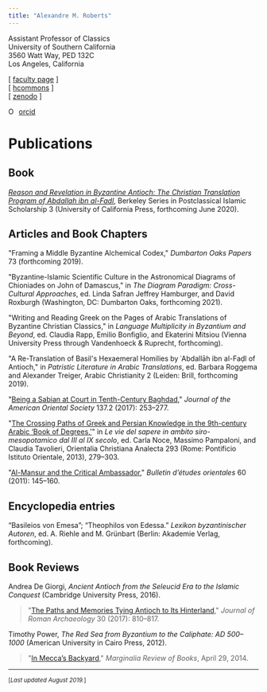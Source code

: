 ```yaml
---
title: "Alexandre M. Roberts"
---
```


Assistant Professor of Classics  
University of Southern California  
3560 Watt Way, PED 132C  
Los Angeles, California  

[ [faculty page](http://dornsife.usc.edu/cf/clas/clas_faculty_display.cfm?Person_ID=1081060) ]  
[ [hcommons](https://hcommons.org/members/amroberts/) ]  
[ [zenodo](https://zenodo.org/communities/amroberts/search?page=1&size=20) ]

<div itemscope itemtype="https://schema.org/Person"><a itemprop="sameAs" content="https://orcid.org/0000-0002-6648-5392" href="https://orcid.org/0000-0002-6648-5392" target="orcid.widget" rel="noopener noreferrer" style="vertical-align:top;"><img src="https://orcid.org/sites/default/files/images/orcid_16x16.png" style="width:1em;margin-right:.5em;" alt="ORCID iD icon">orcid</a></div>

# Publications

[AbF-book]: https://www.ucpress.edu/book/9780520343498/

[Roberts-2017-JRA-review-of-de-giorgi]: https://doi.org/10.1017/S1047759400074845

[Roberts-2017-JAOS-Sabians]: https://doi.org/10.5281/zenodo.893166

[Roberts-2013-OCA-Crossing-Paths]: https://doi.org/10.5281/zenodo.893168

[Roberts-2011-BEO60-Mansur]: https://doi.org/10.5281/zenodo.893170

[Roberts-2014-Marginalia-Red-Sea]: http://marginalia.lareviewofbooks.org/in-meccas-backyard-by-alexandre-m-roberts/

[BE-salamander-article]: http://beheco.oxfordjournals.org/content/19/3/621

## Book

[*Reason and Revelation in Byzantine Antioch: The Christian Translation Program of Abdallah ibn al-Fadl*][AbF-book], Berkeley Series in Postclassical Islamic Scholarship 3 (University of California Press, forthcoming June 2020).

## Articles and Book Chapters

"Framing a Middle Byzantine Alchemical Codex,"
*Dumbarton Oaks Papers* 73 (forthcoming 2019).

"Byzantine-Islamic Scientific Culture in the Astronomical Diagrams of Chioniades on John of Damascus,"
in
*The Diagram Paradigm: Cross-Cultural Approaches*,
ed.
Linda Safran
Jeffrey Hamburger,
and David Roxburgh
(Washington, DC: Dumbarton Oaks,
forthcoming 2021).

"Writing and Reading Greek on the Pages of Arabic Translations of Byzantine Christian Classics,"
in
*Language Multiplicity in Byzantium and Beyond*, 
ed. 
Claudia Rapp, Emilio Bonfiglio, and Ekaterini Mitsiou 
(Vienna University Press through Vandenhoeck \& Ruprecht, forthcoming).

"A Re-Translation of Basil's Hexaemeral Homilies by ʿAbdallāh ibn al-Faḍl of Antioch,"
in
*Patristic Literature in Arabic Translations*, 
ed. Barbara Roggema and Alexander Treiger,
Arabic Christianity 2 
(Leiden: Brill,
forthcoming 2019).

"[Being a Sabian at Court in Tenth-Century Baghdad][Roberts-2017-JAOS-Sabians],"
*Journal of the American Oriental Society* 137.2 (2017): 253–277.

"[The Crossing Paths of Greek and Persian Knowledge in the 9th-century Arabic ‘Book of Degrees,’][Roberts-2013-OCA-Crossing-Paths]"
in
*Le vie del sapere in ambito siro-mesopotamico dal III al IX secolo*, 
ed. Carla Noce, Massimo Pampaloni, and Claudia Tavolieri, 
Orientalia Christiana Analecta 293 (Rome: Pontificio Istituto Orientale, 
2013), 279–303.

"[Al-Mansur and the Critical Ambassador][Roberts-2011-BEO60-Mansur],"
*Bulletin d’études orientales* 60 (2011): 145–160.


## Encyclopedia entries

“Basileios von Emesa”; “Theophilos von Edessa.”
*Lexikon byzantinischer Autoren*, ed. A. Riehle and M. Grünbart (Berlin: 
Akademie Verlag, forthcoming).

## Book Reviews

Andrea De Giorgi, *Ancient Antioch from the Seleucid Era to the Islamic 
Conquest* (Cambridge University Press, 2016).

> "[The Paths and Memories Tying Antioch to Its 
> Hinterland][Roberts-2017-JRA-review-of-de-giorgi],"
> *Journal of Roman Archaeology* 30 (2017): 810–817.

Timothy Power, *The Red Sea from Byzantium to the Caliphate: AD 500–1000* (American University in Cairo Press, 2012).  

> "[In Mecca’s Backyard][Roberts-2014-Marginalia-Red-Sea],"
> *Marginalia Review of Books*, April 29, 2014.

-------

<small>[*Last updated August 2019.*]</small>

